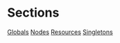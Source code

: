 # Sections

[Globals](docs/globals/globals.md)
[Nodes](docs/nodes/nodes.md)
[Resources](docs/resources/resources.md)
[Singletons](docs/singletons/singletons.md)
